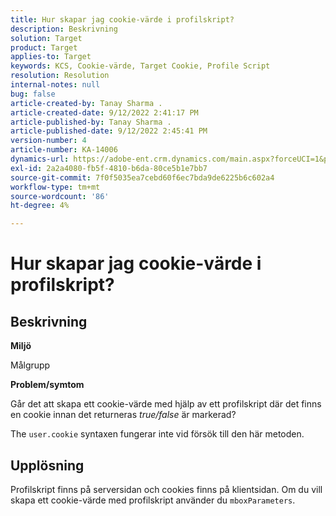 ```yaml
---
title: Hur skapar jag cookie-värde i profilskript?
description: Beskrivning
solution: Target
product: Target
applies-to: Target
keywords: KCS, Cookie-värde, Target Cookie, Profile Script
resolution: Resolution
internal-notes: null
bug: false
article-created-by: Tanay Sharma .
article-created-date: 9/12/2022 2:41:17 PM
article-published-by: Tanay Sharma .
article-published-date: 9/12/2022 2:45:41 PM
version-number: 4
article-number: KA-14006
dynamics-url: https://adobe-ent.crm.dynamics.com/main.aspx?forceUCI=1&pagetype=entityrecord&etn=knowledgearticle&id=6c943bef-a832-ed11-9db1-002248086735
exl-id: 2a2a4080-fb5f-4810-b6da-80ce5b1e7bb7
source-git-commit: 7f0f5035ea7cebd60f6ec7bda9de6225b6c602a4
workflow-type: tm+mt
source-wordcount: '86'
ht-degree: 4%

---
```


# Hur skapar jag cookie-värde i profilskript?

## Beskrivning


<b>Miljö</b>

Målgrupp



<b>Problem/symtom</b>

Går det att skapa ett cookie-värde med hjälp av ett profilskript där det finns en cookie innan det returneras *true/false* är markerad?

The `user.cookie` syntaxen fungerar inte vid försök till den här metoden.


## Upplösning


Profilskript finns på serversidan och cookies finns på klientsidan. Om du vill skapa ett cookie-värde med profilskript använder du `mboxParameters`.
